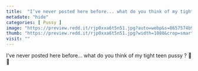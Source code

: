 ```yaml
---
title:  "I’ve never posted here before... what do you think of my tight teen pussy ? 💖😉"
metadate: "hide"
categories: [ Pussy ]
image: "https://preview.redd.it/rjp0xxa6t5n51.jpg?auto=webp&s=8657574b974306f7beeef73c003d298196cf9b4e"
thumb: "https://preview.redd.it/rjp0xxa6t5n51.jpg?width=1080&crop=smart&auto=webp&s=8972e2d17e5ba42a38c25856cb9db2a71d9a5379"
visit: ""
---
```

I’ve never posted here before... what do you think of my tight teen pussy ? 💖😉
